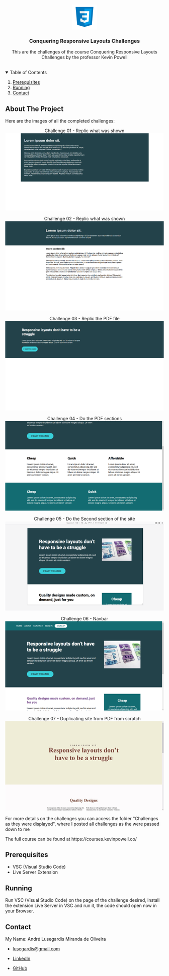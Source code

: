 <!-- PROJECT LOGO -->
<br />
<p align="center">
  <img src="_README.md/logo.png" alt="Logo" width="80" height="80">

  <h3 align="center">Conquering Responsive Layouts Challenges</h3>

  <p align="center">
    This are the challenges of the course Conquering Responsive Layouts Challenges by the professor Kevin Powell
    <br />
    <br />
  </p>
</p>



<!-- TABLE OF CONTENTS -->
<details open="open">
  <summary>Table of Contents</summary>
  <ol>
    <li><a href="#prerequisites">Prerequisites</a></li>
    <li><a href="#running">Running</a></li>
    <li><a href="#contact">Contact</a></li>
  </ol>
</details>



<!-- ABOUT THE PROJECT -->
## About The Project

<p>Here are the images of all the completed challenges:</p>

<p align="center">
  Challenge 01 - Replic what was shown
  <img src="_README.md/Completed/challenge01.png">
</p>
<p align="center">
  Challenge 02 - Replic what was shown
  <img src="_README.md/Completed/challenge02.png">
</p>
<p align="center">
  Challenge 03 - Replic the PDF file
  <img src="_README.md/Completed/challenge03.png">
</p>
<p align="center">
  Challenge 04 - Do the PDF sections
  <img src="_README.md/Completed/challenge04.png">
</p>
<p align="center">
  Challenge 05 - Do the Second section of the site
  <img src="_README.md/Completed/challenge05.png">
</p>
<p align="center">
  Challenge 06 - Navbar
  <img src="_README.md/Completed/challenge06.png">
</p>
<p align="center">
  Challenge 07 - Duplicating site from PDF from scratch
  <img src="_README.md/Completed/challenge07.gif">
</p>

<p>For more details on the challenges you can access the folder "Challenges as they were displayed", where I posted all challenges as the were passed down to me</p>
<p>The full course can be found at https://courses.kevinpowell.co/</p>

## Prerequisites
  * VSC (Visual Studio Code)
  * Live Server Extension


## Running

Run VSC (Visual Studio Code) on the page of the challenge desired, install the extension Live Server in VSC and run it, the code should open now in your Browser.


## Contact

My Name: André Lusegardis Miranda de Oliveira

  * lusegardis@gmail.com

  * [LinkedIn](https://www.linkedin.com/in/andr%C3%A9-lusegardis/)

  * [GitHub](https://github.com/MestreALMO)

